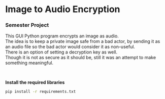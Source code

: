 # Image to Audio Encryption
### Semester Project <br/>
This GUI Python program encrypts an image as audio.<br/>
The idea is to keep a private image safe from a bad actor, by sending it as an audio file so the bad actor would consider it as non-useful. <br/>
There is an option of setting a decryption key as well. <br/>
Though it is not as secure as it should be, still it was an attempt to make something meaningful.

<br/>

**Install the required libraries**
```cmd
pip install -r requirements.txt
```
